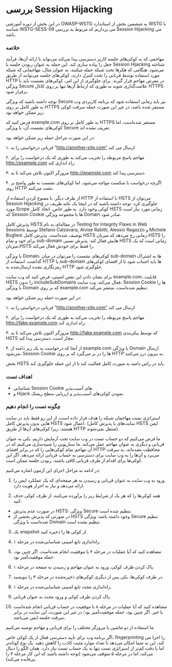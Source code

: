 # بررسی Session Hijacking

در این بخش از دوره آموزشی OWASP-WSTG به ششمین بخش از استاندارد WSTG با شناسه WSTG-SESS-09 می پردازیم که مربوط به بررسی Session Hijacking می باشد.

### خلاصه

مهاجمی که به کوکی‌های جلسه کاربر دسترسی پیدا می‌کند می‌تواند با ارائه آن‌ها، فرآیند جعل را پیاده سازی کند. این حمله به عنوان ربودن جلسه یا Session Hijacking شناخته می‌شود. هنگامی که هکرها تحت شبکه حمله میکنند، به عنوان مثال، مهاجمانی که شبکه مورد استفاده توسط قربانی را تحت کنترل دارند، کوکی‌های جلسه می‌توانند از طریق HTTP در معرض مهاجم قرار گیرند. برای جلوگیری از این امر، کوکی‌های نشست باید با ویژگی Secure علامت‌گذاری شوند به طوری که ارتباط آن‌ها تنها بر روی کانال HTTPS برقرار شود.

توجه داشته باشید که ویژگی Secure نیز باید زمانی استفاده شود که برنامه کاربردی وب به طور کامل بر روی HTTPS مستقر شده باشد، در غیر این صورت حمله سرقت کوکی زیر ممکن خواهد بود.

فرض کنید که example.com به طور کامل بر روی HTTPS مستقر شده‌است، اما کوکی‌های نشست آن، با ویژگی Secure تعریف نشده اند.

در این صورت مراحل حمله زیر ممکن خواهد بود:

۱. قربانی درخواستی را به “http://another-site.com” ارسال می کند

۲. مهاجم پاسخ مربوطه را تخریب می‌کند به طوری که یک درخواست را برای http://example.com راه اندازی کند.

۳. مرورگر اکنون تلاش می‌کند تا به http://example.com دسترسی پیدا کند.

۴. اگرچه درخواست با شکست مواجه می‌شود، اما کوکی‌های نشست به طور واضح بر روی HTTP نشت می‌کنند.

از طرف دیگر، با ممنوع کردن استفاده از HTTP با استفاده از HSTS می‌توان از Session Hijacking جلوگیری کرد. توجه داشته باشید که در اینجا یک نکته ظریف در مورد Scope کوکی وجود دارد. به طور خاص، اتخاذ کامل HSTS زمانی مورد نیاز است که Session Cookie ها با مجموعه ویژگی‌ Domain صادر شود.

پذیرش کامل HSTS در مقاله‌ای به نام Testing for Integrity Flaws in Web Sessions توسط Stefano Calzavara, Alvise Rabitti, Alessio Ragazzo و Michele Bugliesi توصیف شده‌است. پذیرش کامل HSTS زمانی رخ می‌دهد که میزبان،HSTS را برای خود و تمام sub-domain هایش فعال کند. پذیرش نسبی HSTS زمانی است که یک میزبان،HSTS را فقط برای خودش فعال می‌کند.

با ویژگی Domain، کوکی‌های نشست را می‌توان در میان sub-domain ها به اشتراک گذاشت. استفاده از HTTP با sub-domain ها باید اجتناب شود تا از افشای کوکی‌های رمزنگاری نشده ارسال‌شده به HTTP جلوگیری شود.

برای نشان دادن این نقص امنیتی، فرض کنید که وب سایت example.com، قابلیت HSTS را بدون includeSubDomains فعال می‌کند. وب سایت، Session Cookie ها را با ویژگی Domain که بر روی example.com تنظیم شده‌است، منتشر می‌کند.

در این صورت حمله زیر ممکن خواهد بود:

۱. قربانی درخواستی را به “http://another-site.com” ارسال می کند

۲. مهاجم پاسخ مربوطه را تخریب می‌کند به طوری که یک درخواست را برای http://fake.example.com راه اندازی کند.

۳. مرورگر اکنون تلاش می‌کند تا به http://fake.example.com که توسط پیکربندی HSTS مجاز است، دسترسی پیدا کند.

۴. از آنجا که درخواست به یک زیر دامنه از example.com با ویژگی Domain ارسال می‌شود، Session Cookie ها را در بر می‌گیرد که بر روی HTTP به بیرون درز می‌کنند.

بخش HSTS باید در راس دامنه به صورت کامل فعالیت کند تا از این حمله جلوگیری کند.

### اهداف تست

* شناسایی Session Cookie های آسیب‌پذیر.
* و Hijack نمودن کوکی‌های آسیب‌پذیر و ارزیابی سطح ریسک.

### چگونه تست را انجام دهیم

استراتژی تست مهاجمان شبکه را هدف قرار داده است، از این رو فقط باید در سایت هایی بدون پذیرش کامل HSTS اعمال شود. (سایت‌های با پذیرش کامل HSTS ایمن هستند، زیرا کوکی‌های آن‌ها از طریق HTTP منتقل نمی‌شوند)‏.

ما فرض می‌کنیم که دو حساب تست در وب سایت تحت آزمایش داریم، یکی به عنوان قربانی و دیگری به عنوان مهاجم عمل می‌کند. ما سناریویی را شبیه‌سازی می‌کنیم که در آن مهاجم تمام کوکی‌هایی را که در برابر افشای HTTP محافظت نشده‌اند، به سرقت می‌برد و آن‌ها را به وب سایت برای دسترسی به حساب قربانی ارائه می‌دهد. اگر این کوکی‌ها برای اقدام از طرف قربانی کافی باشند، ربودن جلسه ممکن است.

در ادامه به مراحل اجرای این آزمون اشاره می‌کنیم:

1. ورود به وب سایت به عنوان قربانی و رسیدن به هر صفحه‌ای که یک عملکرد ایمن را ارائه می‌دهد و نیاز به احراز هویت دارد.

2. همه کوکی‌ها را که هر یک از شرایط زیر را برآورده می‌کنند، از ظرف کوکی حذف کنید.

* در صورت عدم پذیرش HSTS: ویژگی Secure تنظیم شده است.
* در صورتی که پذیرش بخشی از HSTS وجود داشته باشد: ویژگی Secure تنظیم شده‌است یا ویژگی Domain تنظیم نشده است.

3. یک snapshot از کوکی ها را ذخیره کنید.

4. راه‌اندازی تابع امنیتی شناسایی‌شده در مرحله ۱.

5. مشاهده کنید که آیا عملیات در مرحله ۴ با موفقیت انجام شده‌است. اگر چنین بود، حمله موفقیت‌آمیز بود.

6. پاک کردن ظرف کوکی، ورود به عنوان مهاجم و رسیدن به صفحه در مرحله ۱.

7. در ظرف کوکی‌ها، یکی پس از دیگری کوکی‌های ذخیره‌شده در مرحله ۳ را بنویسید.

8. راه‌اندازی مجدد تابع امنیتی شناسایی‌شده در مرحله ۱.

9. پاک کردن ظرف کوکی و ورود مجدد به عنوان قربانی.

10. مشاهده کنید که آیا عملیات در مرحله ۸ با موفقیت در حساب قربانی انجام شده‌است یا خیر. اگر چنین بود، حمله موفقیت‌آمیز بود؛ در غیر این صورت، این سایت در برابر سرقت جلسه ایمن می‌باشد.

ما استفاده از دو ماشین یا مرورگر مختلف را برای قربانی و مهاجم توصیه می‌کنیم.

اگر برنامه وب برای تأیید دسترسی فعال از یک کوکی خاص، fingerprinting را اجرا می کند، این به شما امکان می‌دهد تا تعداد موارد مثبت کاذب را کاهش دهید. یک نوع کوتاه‌تر اما با دقت کم‌تر از استراتژی تست تنها به یک حساب تست نیاز دارد. همان الگو را دنبال می‌کند، اما در مرحله ۵ متوقف می‌شود (‏توجه داشته باشید که این کار مرحله ۳ را بی‌فایده می‌کند)‏.
